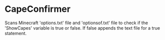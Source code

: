 # CapeConfirmer
Scans Minecraft 'options.txt' file and 'optionsof.txt' file to check if the 'ShowCapes' variable is true or false. If false appends the text file for a true statement.
